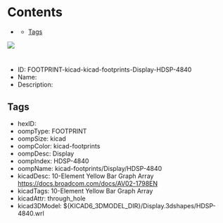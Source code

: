 



Contents
========

* [](#)
	* [Tags](#tags)
  
![][im]
# 

- ID: FOOTPRINT-kicad-kicad-footprints-Display-HDSP-4840
- Name: 
- Description: 

## Tags

- hexID: 
- oompType: FOOTPRINT
- oompSize: kicad
- oompColor: kicad-footprints
- oompDesc: Display
- oompIndex: HDSP-4840
- oompName: kicad-footprints/Display/HDSP-4840
- kicadDesc: 10-Element Yellow Bar Graph Array https://docs.broadcom.com/docs/AV02-1798EN
- kicadTags: 10-Element Yellow Bar Graph Array
- kicadAttr: through_hole
- kicad3DModel: ${KICAD6_3DMODEL_DIR}/Display.3dshapes/HDSP-4840.wrl



[im]: image.png
